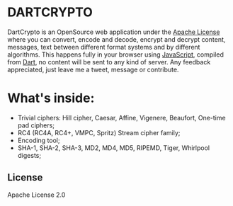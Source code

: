 # DARTCRYPTO

DartCrypto is an OpenSource web application under the
            <a href="https://github.com/ilya-bardinov/dartcrypto/blob/master/LICENSE" target="_blank">Apache License</a>
            where you can convert, encode and decode, encrypt and decrypt content, messages, text between different format systems 
            and by different algorithms.
            This happens fully in your browser using
            <a href="http://en.wikipedia.org/wiki/JavaScript" target="_blank">JavaScript</a>,
            compiled from <a href="https://en.wikipedia.org/wiki/Dart_(programming_language)" target="_blank">Dart</a>,
            no content will be sent to any kind of server.
            Any feedback appreciated, just leave me a tweet, message or contribute.
            
# What's inside:
 * Trivial ciphers: Hill cipher, Caesar, Affine, Vigenere, Beaufort, One-time pad ciphers;
 * RC4 (RC4A, RC4+, VMPC, Spritz) Stream cipher family;
 * Encoding tool;
 * SHA-1, SHA-2, SHA-3, MD2, MD4, MD5, RIPEMD, Tiger, Whirlpool digests;
           
License
----
Apache License 2.0